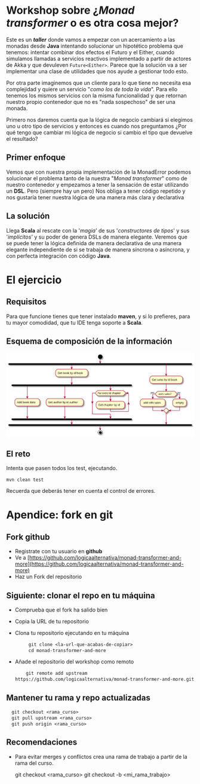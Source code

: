 ﻿# Workshop sobre ¿_Monad transformer_ o es otra cosa mejor? #

Este es un _**taller**_ donde vamos a empezar con un acercamiento a las 
monadas desde **Java** intentando solucionar un hipotético problema que 
tenemos: intentar combinar dos efectos el Futuro y el Either, cuando 
simulamos llamadas a servicios reactivos implementado a partir de 
actores de Akka  y que devuleven `Future<Either>`. Parece que la 
solución va a ser implementar una clase de utilidades que nos ayude a 
gestionar todo esto.

Por otra parte imaginemos que un cliente para lo que tiene no necesita
esa complejidad y quiere un servicio "_como los de toda la vida_". Para 
ello tenemos los mismos servicios con la misma funcionalidad y que 
retornan nuestro propio contenedor que no es "nada sospechoso" de ser 
una monada.

Primero nos daremos cuenta que la lógica de negocio cambiará si 
elegimos uno u otro tipo de servicios y entonces es cuando nos 
preguntamos ¿Por qué tengo que cambiar mi lógica de negocio si cambio el
tipo que devuelve el resultado?


## Primer enfoque ##

Vemos que con nuestra propia implementación de la MonadError podemos 
solucionar el problema tanto de la nuestra "_Monad transformer_" como
de nuestro contenedor y empezamos a tener la sensación de estar
utilizando un **DSL**. Pero (siempre hay un pero) Nos obliga a tener 
código repetido y nos gustaría tener nuestra lógica de una manera
más clara y declarativa


## La solución ##

Llega **Scala** al rescate con la '_magia_' de sus '_constructores de 
tipos_' y sus '_implícitos_' y su poder de genera DSLs de manera 
elegante. Veremos que se puede tener la lógica definida de manera 
declarativa de una manera elegante independiente de si se trabaja de 
manera síncrona o asíncrona, y con perfecta integración con código 
**Java**.

# El ejercicio #

## Requisitos ##

Para que funcione tienes que tener instalado **maven**, y si lo 
prefieres, para tu mayor comodidad, que tu IDE tenga soporte a 
**Scala**.

## Esquema de composición de la información ##

![Esquema]( ./doc/secuence.plantuml.svg )

## El reto ##

Intenta que pasen todos los test, ejecutando.

```
mvn clean test
```

Recuerda que deberás tener en cuenta el control de errores.

# Apendice: fork en git

 ## Fork github
 - Registrate con tu usuario en **github** 
 - Ve a [https://github.com/logicaalternativa/monad-transformer-and-more](https://github.com/logicaalternativa/monad-transformer-and-more)
 - Haz un Fork del repositorio
 
 ## Siguiente: clonar el repo en tu máquina
 - Comprueba que el fork ha salido bien
 - Copia la URL de tu repositorio  
 - Clona tu repositorio ejecutando en tu máquina
    
            git clone <la-url-que-acabas-de-copiar>
            cd monad-transformer-and-more
  
  - Añade el repositorio del workshop como remoto
  
            git remote add upstream https://github.com/logicaalternativa/monad-transformer-and-more.git
  
## Mantener tu rama y repo actualizadas
  
      git checkout <rama_curso>
      git pull upstream <rama_curso>
      git push origin <rama_curso>
  
## Recomendaciones
  
  - Para evitar merges y conflictos crea una rama de trabajo a partir de
    la rama del curso.
    
    git checkout <rama_curso>
    git checkout -b <mi_rama_trabajo>
    
  
    

